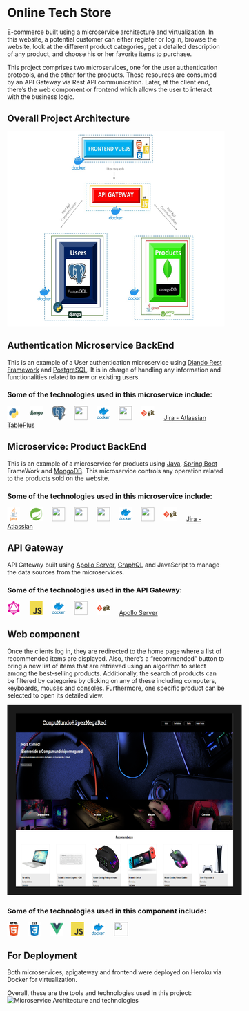 # Online Tech Store

E-commerce built using a microservice architecture and virtualization. In this website, a potential customer can either register or log in, browse the website, look at the different product categories, get a detailed description of any product, and choose his or her favorite items to purchase.

This project comprises two microservices, one for the user authentication protocols, and the other for the products. These resources are consumed by an API Gateway via Rest API communication. Later, at the client end, there’s the web component or frontend which allows the user to interact with the business logic.

## Overall Project Architecture
<img height="450" width="600" src="https://github.com/camm93/webOnlineTechStore/blob/main/TechStore-api-gateway/ArquitecturaFinal.jpeg" alt="Microservice architecture" >

## Authentication Microservice BackEnd
This is an example of a User authentication microservice using <a href="https://www.django-rest-framework.org/">Djando Rest Framework</a> and <a href="https://www.postgresql.org/">PostgreSQL</a>.
It is in charge of handling any information and functionalities related to new or existing users. 

### Some of the technologies used in this microservice include:
<img height="32" width="30" src="https://raw.githubusercontent.com/github/explore/80688e429a7d4ef2fca1e82350fe8e3517d3494d/topics/python/python.png" /> &emsp; <img height="32" width="30" src="https://raw.githubusercontent.com/github/explore/80688e429a7d4ef2fca1e82350fe8e3517d3494d/topics/django/django.png" /> &emsp;
<img height="32" width="30" src="https://raw.githubusercontent.com/github/explore/80688e429a7d4ef2fca1e82350fe8e3517d3494d/topics/postgresql/postgresql.png" /> &emsp;
<img height="32" width="30" src="https://media-exp1.licdn.com/dms/image/C560BAQG4xGO7GA7ExA/company-logo_200_200/0/1625156273146?e=1651104000&v=beta&t=f9vsl5v48EzI3uXXR27anAvr7VWiCCkdzGznVkP2h9U" > &emsp;
<img height="32" width="30" src="https://raw.githubusercontent.com/github/explore/80688e429a7d4ef2fca1e82350fe8e3517d3494d/topics/docker/docker.png" /> &emsp;
<img height="32" width="30" src="https://user-images.githubusercontent.com/88005878/177156169-38326ae0-6a09-4e73-9e79-7ece170dcbba.PNG"> &emsp;
<img height="32" width="30" src="https://raw.githubusercontent.com/github/explore/80688e429a7d4ef2fca1e82350fe8e3517d3494d/topics/git/git.png" > &emsp;
<a href="https://www.atlassian.com/es/software/jira">Jira - Atlassian</a> &emsp; [TablePlus](https://tableplus.com/)
## Microservice: Product BackEnd

This is an example of a microservice for products using <a href="https://www.java.com/es/">Java</a>, <a href="https://spring.io/projects/spring-boot">Spring Boot</a> FrameWork and <a href="https://www.mongodb.com/es">MongoDB</a>.
This microservice controls any operation related to the products sold on the website.

### Some of the technologies used in this microservice include:
<img height="32" width="30" src="https://raw.githubusercontent.com/github/explore/80688e429a7d4ef2fca1e82350fe8e3517d3494d/topics/java/java.png" /> &emsp;
<img height="32" width="30" src="https://raw.githubusercontent.com/github/explore/80688e429a7d4ef2fca1e82350fe8e3517d3494d/topics/spring-boot/spring-boot.png"> &emsp;
<img height="32" width="30" src="https://github.com/mongodb/mongo/raw/master/docs/leaf.svg" > &emsp;
<img height="32" width="30" src="https://robomongo.org/static/robomongo-128x128-129df2f1.png" > &emsp;
<img height="32" width="30" src="https://media-exp1.licdn.com/dms/image/C560BAQG4xGO7GA7ExA/company-logo_200_200/0/1625156273146?e=1651104000&v=beta&t=f9vsl5v48EzI3uXXR27anAvr7VWiCCkdzGznVkP2h9U" > &emsp;
<img height="32" width="30" src="https://raw.githubusercontent.com/github/explore/80688e429a7d4ef2fca1e82350fe8e3517d3494d/topics/docker/docker.png" /> &emsp;
<img height="32" width="30" src="https://media-exp1.licdn.com/dms/image/C4E0BAQGmNZMDOpmMQg/company-logo_100_100/0/1519905610801?e=1651104000&v=beta&t=5b72d6j04plR4QJhtIKPUQo4cq_LRL6cyc-uQDB-ciE"> &emsp;
<img height="32" width="30" src="https://raw.githubusercontent.com/github/explore/80688e429a7d4ef2fca1e82350fe8e3517d3494d/topics/git/git.png" > &emsp;
<a href="https://www.atlassian.com/es/software/jira">Jira - Atlassian</a> 

## API Gateway
API Gateway built using <a href="https://www.apollographql.com/docs/apollo-server/">Apollo Server</a>, <a href="https://graphql.org/">GraphQL</a> and JavaScript to manage the data sources from the microservices.

### Some of the technologies used in the API Gateway:
<img height="32" width="30" src="https://raw.githubusercontent.com/github/explore/e65ef46ef3e7bc457c93622f6a89fe8d3fd131d5/topics/graphql/graphql.png" > &emsp;
<img height="32" width="30" src="https://raw.githubusercontent.com/github/explore/80688e429a7d4ef2fca1e82350fe8e3517d3494d/topics/javascript/javascript.png" /> &emsp;
<img height="32" width="30" src="https://raw.githubusercontent.com/github/explore/80688e429a7d4ef2fca1e82350fe8e3517d3494d/topics/docker/docker.png" /> &emsp;
<img height="32" width="30" src="https://user-images.githubusercontent.com/88005878/177156169-38326ae0-6a09-4e73-9e79-7ece170dcbba.PNG"> &emsp;
<img height="32" width="30" src="https://raw.githubusercontent.com/github/explore/80688e429a7d4ef2fca1e82350fe8e3517d3494d/topics/git/git.png" > &emsp;
<a href="https://www.apollographql.com/docs/apollo-server/" >Apollo Server</a>

## Web component
Once the clients log in, they are redirected to the home page where a list of recommended items are displayed. Also, there’s a “recommended” button to bring a new list of items that are retrieved using an algorithm to select among the best-selling products. Additionally, the search of products can be filtered by categories by clicking on any of these including computers, keyboards, mouses and consoles. Furthermore, one specific product can be selected to open its detailed view.

<a href="https://www.youtube.com/watch?v=EZxEW6VZO8U&list=PLUiMsSYMoVSO5IOUzM-dZiSkNLT7gP3MI&index=1" target="_blank"><img src="https://github.com/camm93/camm93.github.io/blob/main/images/app_shop.png" width="600" height="400" border="20" /> </a>
### Some of the technologies used in this component include:
<img height="32" width="30" src="https://raw.githubusercontent.com/github/explore/80688e429a7d4ef2fca1e82350fe8e3517d3494d/topics/html/html.png" > &emsp;<img height="32" width="30" src="https://raw.githubusercontent.com/github/explore/80688e429a7d4ef2fca1e82350fe8e3517d3494d/topics/css/css.png" > &emsp; 
<img height="32" width="30" src="https://raw.githubusercontent.com/github/explore/80688e429a7d4ef2fca1e82350fe8e3517d3494d/topics/vue/vue.png" > &emsp;<img height="32" width="30" src="https://raw.githubusercontent.com/github/explore/80688e429a7d4ef2fca1e82350fe8e3517d3494d/topics/javascript/javascript.png" > &emsp;<img height="32" width="30" src="https://raw.githubusercontent.com/github/explore/80688e429a7d4ef2fca1e82350fe8e3517d3494d/topics/docker/docker.png" > &emsp; <img height="32" width="32" src="https://cdn.jsdelivr.net/npm/simple-icons@v6/icons/youtube.svg" />

## For Deployment
Both microservices, apigateway and frontend were deployed on Heroku via Docker for virtualization.

Overall, these are the tools and technologies used in this project:
<img width="600" height="400" src="https://github.com/camm93/webOnlineTechStore/blob/main/TechStore-backend_auth/HerramientasUsadas.PNG" alt="Microservice Architecture and technologies">
